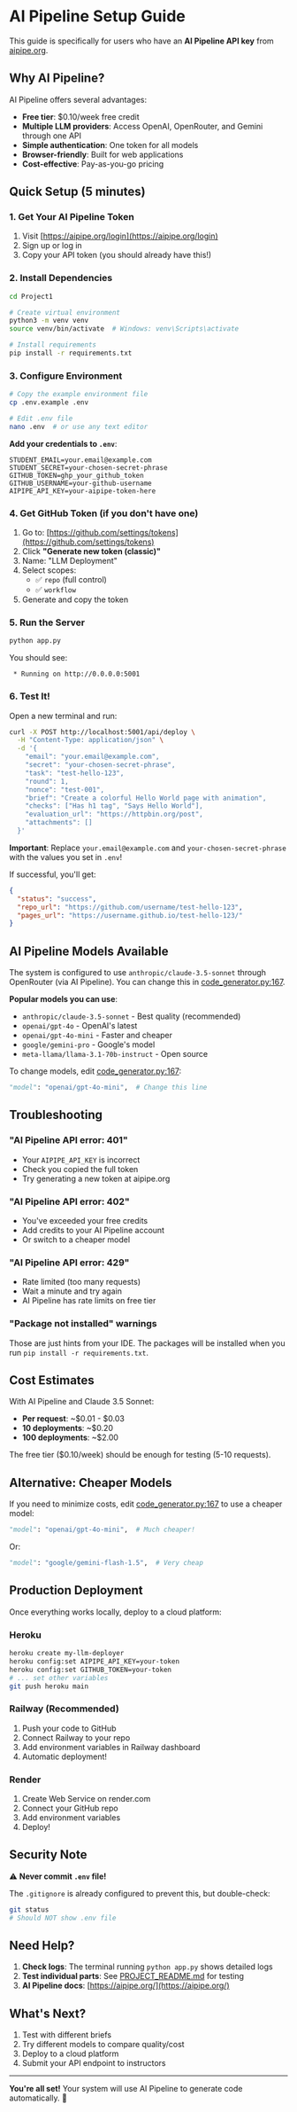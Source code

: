 # AI Pipeline Setup Guide

This guide is specifically for users who have an **AI Pipeline API key** from [aipipe.org](https://aipipe.org).

## Why AI Pipeline?

AI Pipeline offers several advantages:
- **Free tier**: $0.10/week free credit
- **Multiple LLM providers**: Access OpenAI, OpenRouter, and Gemini through one API
- **Simple authentication**: One token for all models
- **Browser-friendly**: Built for web applications
- **Cost-effective**: Pay-as-you-go pricing

## Quick Setup (5 minutes)

### 1. Get Your AI Pipeline Token

1. Visit [https://aipipe.org/login](https://aipipe.org/login)
2. Sign up or log in
3. Copy your API token (you should already have this!)

### 2. Install Dependencies

```bash
cd Project1

# Create virtual environment
python3 -m venv venv
source venv/bin/activate  # Windows: venv\Scripts\activate

# Install requirements
pip install -r requirements.txt
```

### 3. Configure Environment

```bash
# Copy the example environment file
cp .env.example .env

# Edit .env file
nano .env  # or use any text editor
```

**Add your credentials to `.env`**:
```env
STUDENT_EMAIL=your.email@example.com
STUDENT_SECRET=your-chosen-secret-phrase
GITHUB_TOKEN=ghp_your_github_token
GITHUB_USERNAME=your-github-username
AIPIPE_API_KEY=your-aipipe-token-here
```

### 4. Get GitHub Token (if you don't have one)

1. Go to: [https://github.com/settings/tokens](https://github.com/settings/tokens)
2. Click **"Generate new token (classic)"**
3. Name: "LLM Deployment"
4. Select scopes:
   - ✅ `repo` (full control)
   - ✅ `workflow`
5. Generate and copy the token

### 5. Run the Server

```bash
python app.py
```

You should see:
```
 * Running on http://0.0.0.0:5001
```

### 6. Test It!

Open a new terminal and run:

```bash
curl -X POST http://localhost:5001/api/deploy \
  -H "Content-Type: application/json" \
  -d '{
    "email": "your.email@example.com",
    "secret": "your-chosen-secret-phrase",
    "task": "test-hello-123",
    "round": 1,
    "nonce": "test-001",
    "brief": "Create a colorful Hello World page with animation",
    "checks": ["Has h1 tag", "Says Hello World"],
    "evaluation_url": "https://httpbin.org/post",
    "attachments": []
  }'
```

**Important**: Replace `your.email@example.com` and `your-chosen-secret-phrase` with the values you set in `.env`!

If successful, you'll get:
```json
{
  "status": "success",
  "repo_url": "https://github.com/username/test-hello-123",
  "pages_url": "https://username.github.io/test-hello-123/"
}
```

## AI Pipeline Models Available

The system is configured to use `anthropic/claude-3.5-sonnet` through OpenRouter (via AI Pipeline). You can change this in [code_generator.py:167](code_generator.py#L167).

**Popular models you can use**:
- `anthropic/claude-3.5-sonnet` - Best quality (recommended)
- `openai/gpt-4o` - OpenAI's latest
- `openai/gpt-4o-mini` - Faster and cheaper
- `google/gemini-pro` - Google's model
- `meta-llama/llama-3.1-70b-instruct` - Open source

To change models, edit [code_generator.py:167](code_generator.py#L167):
```python
"model": "openai/gpt-4o-mini",  # Change this line
```

## Troubleshooting

### "AI Pipeline API error: 401"
- Your `AIPIPE_API_KEY` is incorrect
- Check you copied the full token
- Try generating a new token at aipipe.org

### "AI Pipeline API error: 402"
- You've exceeded your free credits
- Add credits to your AI Pipeline account
- Or switch to a cheaper model

### "AI Pipeline API error: 429"
- Rate limited (too many requests)
- Wait a minute and try again
- AI Pipeline has rate limits on free tier

### "Package not installed" warnings
Those are just hints from your IDE. The packages will be installed when you run `pip install -r requirements.txt`.

## Cost Estimates

With AI Pipeline and Claude 3.5 Sonnet:
- **Per request**: ~$0.01 - $0.03
- **10 deployments**: ~$0.20
- **100 deployments**: ~$2.00

The free tier ($0.10/week) should be enough for testing (5-10 requests).

## Alternative: Cheaper Models

If you need to minimize costs, edit [code_generator.py:167](code_generator.py#L167) to use a cheaper model:

```python
"model": "openai/gpt-4o-mini",  # Much cheaper!
```

Or:
```python
"model": "google/gemini-flash-1.5",  # Very cheap
```

## Production Deployment

Once everything works locally, deploy to a cloud platform:

### Heroku
```bash
heroku create my-llm-deployer
heroku config:set AIPIPE_API_KEY=your-token
heroku config:set GITHUB_TOKEN=your-token
# ... set other variables
git push heroku main
```

### Railway (Recommended)
1. Push your code to GitHub
2. Connect Railway to your repo
3. Add environment variables in Railway dashboard
4. Automatic deployment!

### Render
1. Create Web Service on render.com
2. Connect your GitHub repo
3. Add environment variables
4. Deploy!

## Security Note

⚠️ **Never commit `.env` file!**

The `.gitignore` is already configured to prevent this, but double-check:
```bash
git status
# Should NOT show .env file
```

## Need Help?

1. **Check logs**: The terminal running `python app.py` shows detailed logs
2. **Test individual parts**: See [PROJECT_README.md](PROJECT_README.md) for testing
3. **AI Pipeline docs**: [https://aipipe.org/](https://aipipe.org/)

## What's Next?

1. Test with different briefs
2. Try different models to compare quality/cost
3. Deploy to a cloud platform
4. Submit your API endpoint to instructors

---

**You're all set!** Your system will use AI Pipeline to generate code automatically. 🚀

